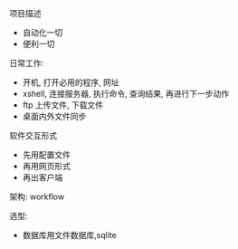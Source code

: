 
项目描述
- 自动化一切
- 便利一切

日常工作:
- 开机, 打开必用的程序, 网址
- xshell, 连接服务器, 执行命令, 查询结果, 再进行下一步动作
- ftp 上传文件, 下载文件
- 桌面内外文件同步

软件交互形式
- 先用配置文件
- 再用网页形式
- 再出客户端
 
架构:
workflow



选型:
- 数据库用文件数据库,sqlite




